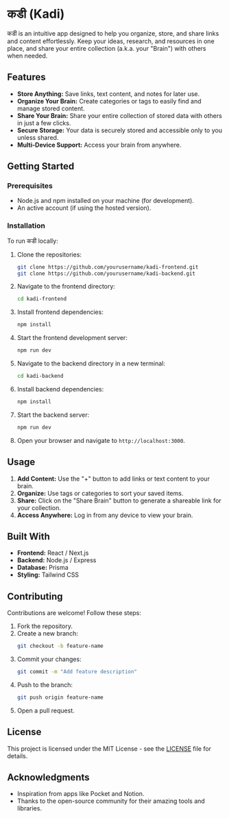 # कडी (Kadi)

कडी is an intuitive app designed to help you organize, store, and share links and content effortlessly. Keep your ideas, research, and resources in one place, and share your entire collection (a.k.a. your "Brain") with others when needed.

## Features

- **Store Anything:** Save links, text content, and notes for later use.
- **Organize Your Brain:** Create categories or tags to easily find and manage stored content.
- **Share Your Brain:** Share your entire collection of stored data with others in just a few clicks.
- **Secure Storage:** Your data is securely stored and accessible only to you unless shared.
- **Multi-Device Support:** Access your brain from anywhere.

## Getting Started

### Prerequisites

- Node.js and npm installed on your machine (for development).
- An active account (if using the hosted version).

### Installation

To run कडी locally:

1. Clone the repositories:
   ```bash
   git clone https://github.com/yourusername/kadi-frontend.git
   git clone https://github.com/yourusername/kadi-backend.git
   ```

2. Navigate to the frontend directory:
   ```bash
   cd kadi-frontend
   ```

3. Install frontend dependencies:
   ```bash
   npm install
   ```

4. Start the frontend development server:
   ```bash
   npm run dev
   ```

5. Navigate to the backend directory in a new terminal:
   ```bash
   cd kadi-backend
   ```

6. Install backend dependencies:
   ```bash
   npm install
   ```

7. Start the backend server:
   ```bash
   npm run dev
   ```

8. Open your browser and navigate to `http://localhost:3000`.

## Usage

1. **Add Content:** Use the "+" button to add links or text content to your brain.
2. **Organize:** Use tags or categories to sort your saved items.
3. **Share:** Click on the "Share Brain" button to generate a shareable link for your collection.
4. **Access Anywhere:** Log in from any device to view your brain.

## Built With

- **Frontend:** React / Next.js
- **Backend:** Node.js / Express
- **Database:** Prisma
- **Styling:** Tailwind CSS

## Contributing

Contributions are welcome! Follow these steps:

1. Fork the repository.
2. Create a new branch:
   ```bash
   git checkout -b feature-name
   ```
3. Commit your changes:
   ```bash
   git commit -m "Add feature description"
   ```
4. Push to the branch:
   ```bash
   git push origin feature-name
   ```
5. Open a pull request.

## License

This project is licensed under the MIT License - see the [LICENSE](LICENSE) file for details.

## Acknowledgments

- Inspiration from apps like Pocket and Notion.
- Thanks to the open-source community for their amazing tools and libraries.
